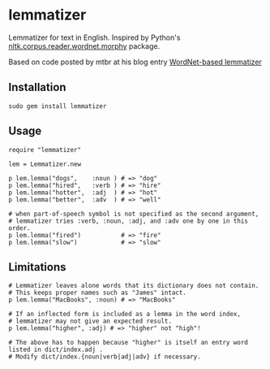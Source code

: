 lemmatizer
==========

Lemmatizer for text in English.  Inspired by Python's [nltk.corpus.reader.wordnet.morphy](orpusReader.morphy) package.

Based on code posted by mtbr at his blog entry [WordNet-based lemmatizer](http://d.hatena.ne.jp/mtbr/20090303/prfrnlprubyWordNetbasedlemmatizer)

Installation
------------

    sudo gem install lemmatizer
    

Usage
-----

    require "lemmatizer"
    
    lem = Lemmatizer.new
    
    p lem.lemma("dogs",    :noun ) # => "dog"
    p lem.lemma("hired",   :verb ) # => "hire"
    p lem.lemma("hotter",  :adj  ) # => "hot"
    p lem.lemma("better",  :adv  ) # => "well"
	
	# when part-of-speech symbol is not specified as the second argument, 
	# lemmatizer tries :verb, :noun, :adj, and :adv one by one in this order.
	p lem.lemma("fired")           # => "fire"
	p lem.lemma("slow")            # => "slow"

Limitations
-----------

    # Lemmatizer leaves alone words that its dictionary does not contain.
	# This keeps proper names such as "James" intact.
    p lem.lemma("MacBooks", :noun) # => "MacBooks" 
    
	# If an inflected form is included as a lemma in the word index,
	# lemmatizer may not give an expected result.
    p lem.lemma("higher", :adj) # => "higher" not "high"!
	
	# The above has to happen because "higher" is itself an entry word listed in dict/index.adj .
	# Modify dict/index.{noun|verb|adj|adv} if necessary.